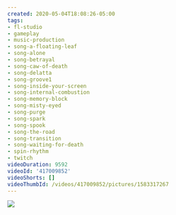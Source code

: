 ```yaml
---
created: 2020-05-04T18:08:26-05:00
tags:
- fl-studio
- gameplay
- music-production
- song-a-floating-leaf
- song-alone
- song-betrayal
- song-caw-of-death
- song-delatta
- song-groove1
- song-inside-your-screen
- song-internal-combustion
- song-memory-block
- song-misty-eyed
- song-purge
- song-spark
- song-spook
- song-the-road
- song-transition
- song-waiting-for-death
- spin-rhythm
- twitch
videoDuration: 9592
videoId: '417009852'
videoShorts: []
videoThumbId: /videos/417009852/pictures/1583317267
---
```


![](20200504230826.jpg)
